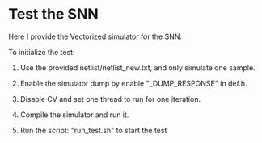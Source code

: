 # Test the SNN

Here I provide the Vectorized simulator for the SNN.

To initialize the test:

1) Use the provided netlist/netlist_new.txt, and only simulate one sample.

2) Enable the simulator dump by enable "_DUMP_RESPONSE" in def.h.

3) Disable CV and set one thread to run for one iteration.

4) Compile the simulator and run it.

5) Run the script: "run_test.sh" to start the test
